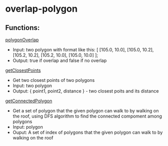 # overlap-polygon

## Functions:

[polygonOverlap](./utils/overlap.js)
- Input: two polygon with format like this: [
      [105.0, 10.0],
      [105.0, 10.2],
      [105.2, 10.2],
      [105.2, 10.0],
      [105.0, 10.0]
    ];
- Output: true if overlap and false if no overlap

[getClosestPoints](./utils/distance.js#L63)
- Get two closest points of two polygons
- Input: two polygon
- Output: { point1, point2, distance } - two closest poits and its distance

[getConnectedPolygon](./utils/getConnectedPolygon.js#L42)
- Get a set of polygon that the given polygon can walk to by walking on the roof, using DFS algorithm to find the connected compoment among polygons
- Input: polygon
- Ouput: A set of index of polygons that the given polygon can walk to by walking on the roof



